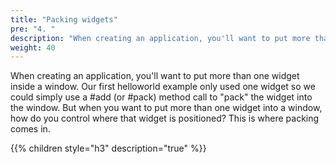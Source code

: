 ```yaml
---
title: "Packing widgets"
pre: "4. "
description: "When creating an application, you'll want to put more than one widget inside a window."
weight: 40
---
```


When creating an application, you'll want to put more than one widget inside a window. Our first helloworld example only used one widget so we could simply use a #add (or #pack) method call to "pack" the widget into the window. But when you want to put more than one widget into a window, how do you control where that widget is positioned? This is where packing comes in.

{{% children style="h3" description="true" %}}
